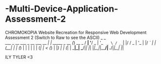 # -Multi-Device-Application-Assessment-2
CHROMOKOPIA Website Recreation for Responsive Web Development Assessment 2
(Switch to Raw to see the ASCII)
                                _               _       
  ___ _ __ ___  _ __ ___   __ _| | _____  _ __ (_) __ _ 
 / __| '__/ _ \| '_ ` _ \ / _` | |/ / _ \| '_ \| |/ _` |
| (__| | | (_) | | | | | | (_| |   < (_) | |_) | | (_| |
 \___|_|  \___/|_| |_| |_|\__,_|_|\_\___/| .__/|_|\__,_|
                                         |_|            

ILY TYLER <3 
